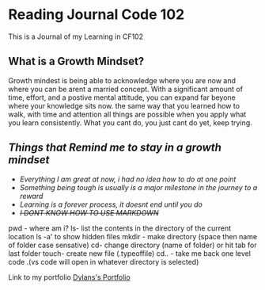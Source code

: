 # Reading Journal Code 102
This is a Journal of my Learning in CF102

## What is a Growth Mindset?
Growth mindest is being able to acknowledge where you are now and where you can be arent a married concept. With a significant amount of time, effort, and a postive mental attitude, you can expand far beyone where your knowledge sits now. the same way that you learned how to walk, with time and attention all things are possible when you apply what you learn consistently. What you cant do, you just cant do yet, keep trying.

## *Things that Remind me to stay in a growth mindset*
* *Everything I am great at now, i had no idea how to do at one point*
* *Something being tough is usually is a major milestone in the journey to a reward*
* *Learning is a forever process, it doesnt end until you do*
* *~~I DONT KNOW HOW TO USE MARKDOWN~~*


pwd - where am i?
ls- list the contents in the directory of the current location
ls -a' to show hidden files
mkdir - make directory (space then name of folder case sensative)
cd- change directory (name of folder) or hit tab for last folder
touch- create new file (.typeoffile)
cd.. - take me back one level
code .(vs code will open in whatever directory is selected)

Link to my portfolio 
[Dylans's Portfolio](https://github.com/dylancabral)
